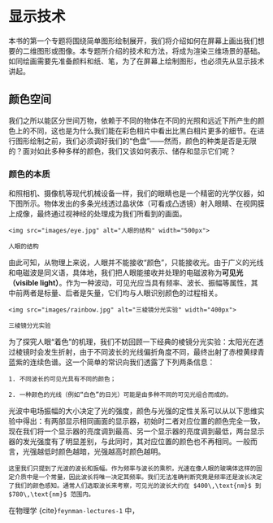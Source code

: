 # 显示技术

本书的第一个专题将围绕简单图形绘制展开，我们将介绍如何在屏幕上画出我们想要的二维图形或图像。本专题所介绍的技术和方法，将成为渲染三维场景的基础。如同绘画需要先准备颜料和纸、笔，为了在屏幕上绘制图形，也必须先从显示技术讲起。

## 颜色空间

我们之所以能区分世间万物，依赖于不同的物体在不同的光照和远近下所产生的颜色上的不同，这也是为什么我们能在彩色相片中看出比黑白相片更多的细节。在进行图形绘制之前，我们必须调好我们的“色盘”——然而，颜色的种类是否是无限的？面对如此多种多样的颜色，我们又该如何表示、储存和显示它们呢？

### 颜色的本质

和照相机、摄像机等现代机械设备一样，我们的眼睛也是一个精密的光学仪器，如下图所示。物体发出的多条光线透过晶状体（可看成凸透镜）射入眼睛、在视网膜上成像，最终通过视神经的处理成为我们所看到的画面。

```{figure-md}
<img src="images/eye.jpg" alt="人眼的结构" width="500px">

人眼的结构
```

由此可知，从物理上来说，人眼并不能接收“颜色”，只能接收光。由于广义的光线和电磁波是同义语，具体地，我们把人眼能接收并处理的电磁波称为**可见光（visible light）**。作为一种波动，可见光应当具有频率、波长、振幅等属性，其中前两者是标量、后者是矢量，它们均与人眼识别颜色的过程相关。

```{figure-md}
<img src="images/rainbow.jpg" alt="三棱镜分光实验" width="400px">

三棱镜分光实验
```

为了探究人眼“着色”的机理，我们不妨回顾一下经典的棱镜分光实验：太阳光在透过棱镜时会发生折射，由于不同波长的光线偏折角度不同，最终出射了赤橙黄绿青蓝紫的连续色谱。这一个简单的常识向我们透露了下列两条信息：

```{prf:observation}
1. 不同波长的可见光具有不同的颜色；

2. 一种颜色的光线（例如“白色”的日光）可能是由多种不同的可见光组合而成的。
```

光波中电场振幅的大小决定了光的强度，颜色与光强的定性关系可以从以下思维实验中得出：有两部显示相同画面的显示器，初始时二者对应位置的颜色完全一致，现在我们将一个显示器的亮度调到最高、另一个显示器的亮度调到最低，两台显示器的发光强度有了明显差别，与此同时，其对应位置的颜色也不再相同。一般而言，光强越低时颜色越暗，光强越高时颜色越明。

```{note}
这里我们只提到了光波的波长和振幅。作为频率与波长的乘积，光速在像人眼的玻璃体这样的固定介质中是一个常量，因此波长将唯一决定其频率。我们无法准确判断究竟是频率还是波长决定了我们的颜色感知。通常人们选取波长来考察，可见光的波长大约在 $400\,\text{nm}$ 到 $780\,\text{nm}$ 范围内。
```

在物理学 {cite}`feynman-lectures-1` 中，
